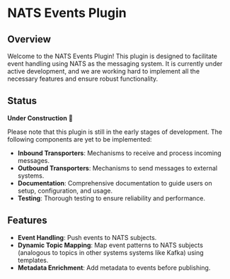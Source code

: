 # NATS Events Plugin

## Overview

Welcome to the NATS Events Plugin! This plugin is designed to facilitate event handling using NATS as the messaging system. It is currently under active development, and we are working hard to implement all the necessary features and ensure robust functionality.

## Status

**Under Construction** 🚧

Please note that this plugin is still in the early stages of development. The following components are yet to be implemented:

- **Inbound Transporters**: Mechanisms to receive and process incoming messages.
- **Outbound Transporters**: Mechanisms to send messages to external systems.
- **Documentation**: Comprehensive documentation to guide users on setup, configuration, and usage.
- **Testing**: Thorough testing to ensure reliability and performance.

## Features

- **Event Handling**: Push events to NATS subjects.
- **Dynamic Topic Mapping**: Map event patterns to NATS subjects (analogous to topics in other systems systems like Kafka) using templates.
- **Metadata Enrichment**: Add metadata to events before publishing.
